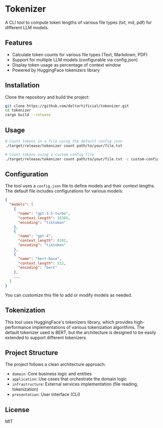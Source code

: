 # Tokenizer

A CLI tool to compute token lengths of various file types (txt, md, pdf) for different LLM models.

## Features

- Calculate token counts for various file types (Text, Markdown, PDF)
- Support for multiple LLM models (configurable via config.json)
- Display token usage as percentage of context window
- Powered by HuggingFace tokenizers library

## Installation

Clone the repository and build the project:

```bash
git clone https://github.com/deltartificial/tokenizer.git
cd tokenizer
cargo build --release
```

## Usage

```bash
# Count tokens in a file using the default config.json
./target/release/tokenizer count path/to/your/file.txt

# Count tokens using a custom config file
./target/release/tokenizer count path/to/your/file.txt -c custom-config.json
```

## Configuration

The tool uses a `config.json` file to define models and their context lengths. The default file includes configurations for various models:

```json
{
  "models": [
    {
      "name": "gpt-3.5-turbo",
      "context_length": 16385,
      "encoding": "tiktoken"
    },
    {
      "name": "gpt-4",
      "context_length": 8192,
      "encoding": "tiktoken"
    },
    {
      "name": "bert-base",
      "context_length": 512,
      "encoding": "bert"
    },
    ...
  ]
}
```

You can customize this file to add or modify models as needed.

## Tokenization

This tool uses HuggingFace's tokenizers library, which provides high-performance implementations of various tokenization algorithms. The default tokenizer used is BERT, but the architecture is designed to be easily extended to support different tokenizers.

## Project Structure

The project follows a clean architecture approach:

- `domain`: Core business logic and entities
- `application`: Use cases that orchestrate the domain logic
- `infrastructure`: External services implementation (file reading, tokenization)
- `presentation`: User interface (CLI)

## License

MIT
